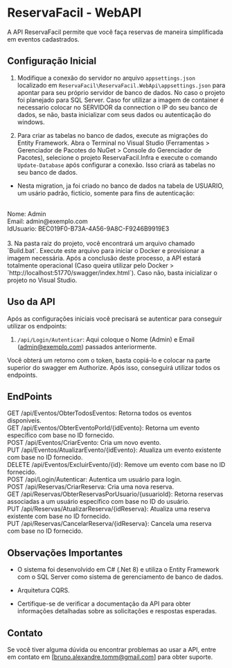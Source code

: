 # ReservaFacil - WebAPI

A API ReservaFacil permite que você faça reservas de maneira simplificada em eventos cadastrados.

## Configuração Inicial

1. Modifique a conexão do servidor no arquivo `appsettings.json` localizado em `ReservaFacil\ReservaFacil.WebApi\appsettings.json` para apontar para seu próprio servidor de banco de dados. No caso o projeto foi planejado para SQL Server. Caso for utilizar a imagem de container é necessario colocar no SERVIDOR da connection o IP do seu banco de dados, se não, basta inicializar com seus dados ou autenticação do windows. 

2. Para criar as tabelas no banco de dados, execute as migrações do Entity Framework. Abra o Terminal no Visual Studio (Ferramentas > Gerenciador de Pacotes do NuGet > Console do Gerenciador de Pacotes), selecione o projeto ReservaFacil.Infra e execute o comando `Update-Database` após configurar a conexão. Isso criará as tabelas no seu banco de dados.
 - Nesta migration, ja foi criado no banco de dados na tabela de USUARIO, um usário padrão, ficticio, somente para fins de autenticação:
 <br>
 Nome: Admin
 <br>
 Email: admin@exemplo.com
  <br>
 IdUsuario: BEC019F0-B73A-4A56-9A8C-F9246B9919E3
  <br>
 <br>
3. Na pasta raiz do projeto, você encontrará um arquivo chamado `Build.bat`. Execute este arquivo para iniciar o Docker e provisionar a imagem necessária. Após a conclusão deste processo, a API estará totalmente operacional (Caso queira utilizar pelo Docker > `http://localhost:51770/swagger/index.html`). Caso não, basta inicializar o projeto no Visual Studio.

## Uso da API

Após as configurações iniciais você precisará se autenticar para conseguir utilizar os endpoints: 

1. `/api/Login/Autenticar`: Aqui coloque o Nome (Admin) e Email (admin@exemplo.com) passados anteriormente.

Você obterá um retorno com o token, basta copiá-lo e colocar na parte superior do swagger em Authorize. Após isso, conseguirá utilizar todos os endpoints.

## EndPoints
GET /api/Eventos/ObterTodosEventos: Retorna todos os eventos disponíveis.
 <br>
GET /api/Eventos/ObterEventoPorId/{idEvento}: Retorna um evento específico com base no ID fornecido.
 <br>
POST /api/Eventos/CriarEvento: Cria um novo evento.
 <br>
PUT /api/Eventos/AtualizarEvento/{idEvento}: Atualiza um evento existente com base no ID fornecido.
 <br>
DELETE /api/Eventos/ExcluirEvento/{id}: Remove um evento com base no ID fornecido.
 <br>
POST /api/Login/Autenticar: Autentica um usuário para login.
 <br>
POST /api/Reservas/CriarReserva: Cria uma nova reserva.
 <br>
GET /api/Reservas/ObterReservasPorUsuario/{usuarioId}: Retorna reservas associadas a um usuário específico com base 
no ID do usuário.
 <br>
PUT /api/Reservas/AtualizarReserva/{idReserva}: Atualiza uma reserva existente com base no ID fornecido.
 <br>
PUT /api/Reservas/CancelarReserva/{idReserva}: Cancela uma reserva com base no ID fornecido.
 <br>

## Observações Importantes

- O sistema foi desenvolvido em C# (.Net 8) e utiliza o Entity Framework com o SQL Server como sistema de gerenciamento de banco de dados. 

- Arquitetura CQRS.

- Certifique-se de verificar a documentação da API para obter informações detalhadas sobre as solicitações e respostas esperadas.

## Contato

Se você tiver alguma dúvida ou encontrar problemas ao usar a API, entre em contato em [bruno.alexandre.tomm@gmail.com] para obter suporte.




